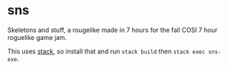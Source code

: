 # sns
Skeletons and stuff, a rougelike made in 7 hours for the fall COSI 7 hour roguelike game jam.

This uses [stack](https://github.com/commercialhaskell/stack/blob/master/doc/install_and_upgrade.md), so install that and run `stack build` then `stack exec sns-exe`.
